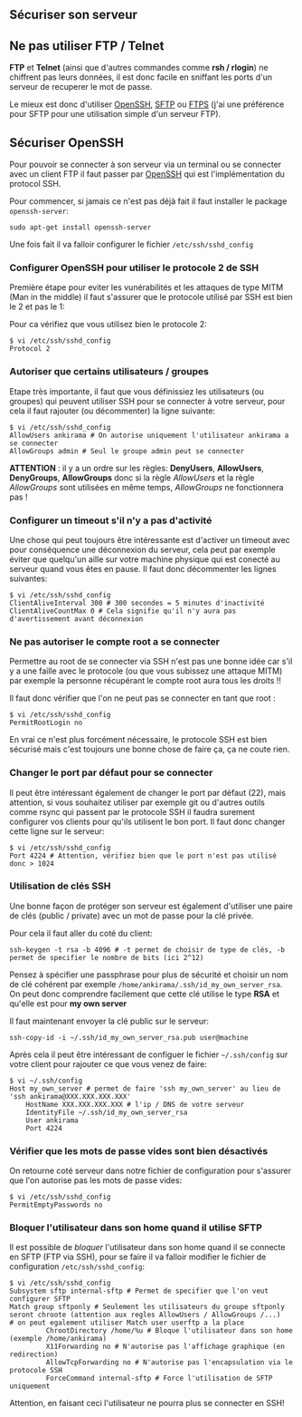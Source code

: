 ## Sécuriser son serveur

## Ne pas utiliser FTP / Telnet

**FTP** et **Telnet** (ainsi que d'autres commandes comme **rsh / rlogin**) ne chiffrent pas leurs données, il est donc facile en sniffant les ports d'un serveur de recuperer le mot de passe.

Le mieux est donc d'utiliser <u>OpenSSH</u>, <u>SFTP</u> ou <u>FTPS</u> (j'ai une préférence pour SFTP pour une utilisation simple d'un serveur FTP).

## Sécuriser OpenSSH

Pour pouvoir se connecter à son serveur via un terminal ou se connecter avec un client FTP il faut passer par <u>OpenSSH</u>  qui est l'implémentation du protocol SSH.

Pour commencer, si jamais ce n'est pas déjà fait il faut installer le package `openssh-server`:

```shell
sudo apt-get install openssh-server
```

Une fois fait il va falloir configurer le fichier `/etc/ssh/sshd_config`

### Configurer OpenSSH pour utiliser le protocole 2 de SSH

Première étape pour eviter les vunérabilités et les attaques de type MITM (Man in the middle) il faut s'assurer que le protocole utilisé par SSH est bien le 2 et pas le 1:

Pour ca vérifiez que vous utilisez bien le protocole 2:

```shell
$ vi /etc/ssh/sshd_config
Protocol 2
```

### Autoriser que certains utilisateurs  / groupes

Etape très importante, il faut que vous définissiez les utilisateurs (ou groupes) qui peuvent utiliser SSH pour se connecter à votre serveur, pour cela il faut rajouter (ou décommenter) la ligne suivante:

```shell
$ vi /etc/ssh/sshd_config
AllowUsers ankirama # On autorise uniquement l'utilisateur ankirama a se connecter
AllowGroups admin # Seul le groupe admin peut se connecter
```

**ATTENTION** : il y a un ordre sur les règles: **DenyUsers**, **AllowUsers**, **DenyGroups**, **AllowGroups** donc si la règle *AllowUsers* et la règle *AllowGroups* sont utilisées en même temps, *AllowGroups* ne fonctionnera pas !

### Configurer un timeout s'il n'y a pas d'activité

Une chose qui peut toujours être intéressante  est d'activer un timeout avec pour conséquence une déconnexion du serveur, cela peut par exemple éviter que quelqu'un aille sur votre machine physique qui est conecté au serveur quand vous êtes en pause.
Il faut donc décommenter les lignes suivantes:

```shell
$ vi /etc/ssh/sshd_config
ClientAliveInterval 300 # 300 secondes = 5 minutes d'inactivité
ClientAliveCountMax 0 # Cela signifie qu'il n'y aura pas d'avertissement avant déconnexion
```

### Ne pas autoriser le compte root a se connecter

Permettre au root de se connecter via SSH n'est pas une bonne idée car s'il y a une faille avec le protocole (ou que vous subissez une attaque MITM) par exemple la personne récupérant le compte root aura tous les droits !!

Il faut donc vérifier que l'on ne peut pas se connecter en tant que root :

```shell
$ vi /etc/ssh/sshd_config
PermitRootLogin no
```

En vrai ce n'est plus forcément nécessaire, le protocole SSH est bien sécurisé mais c'est toujours une bonne chose de faire ça, ça ne coute rien.

### Changer le port par défaut pour se connecter

Il peut être intéressant également de changer le port par défaut (22), mais attention, si vous souhaitez utiliser par exemple git ou d'autres outils comme rsync qui passent par le protocole SSH il faudra surement configurer vos clients pour qu'ils utilisent le bon port.
Il faut donc changer cette ligne sur le serveur:

```shell
$ vi /etc/ssh/sshd_config
Port 4224 # Attention, vérifiez bien que le port n'est pas utilisé donc > 1024
```

### Utilisation de clés SSH

Une bonne façon de protéger son serveur est également d'utiliser une paire de clés (public / private) avec un mot de passe pour la clé privée. 

Pour cela il faut aller du coté du client:

``` shell
ssh-keygen -t rsa -b 4096 # -t permet de choisir de type de clés, -b permet de specifier le nombre de bits (ici 2^12)
```

Pensez à spécifier une passphrase pour plus de sécurité et choisir un nom de clé cohérent par exemple `/home/ankirama/.ssh/id_my_own_server_rsa`. On peut donc comprendre facilement que cette clé utilise le type **RSA** et qu'elle est pour **my own server**

Il faut maintenant envoyer la clé public sur le serveur:

``` shell
ssh-copy-id -i ~/.ssh/id_my_own_server_rsa.pub user@machine
```

Après cela il peut être intéressant de configuer le fichier `~/.ssh/config` sur votre client pour rajouter ce que vous venez de faire:

``` shell
$ vi ~/.ssh/config
Host my_own_server # permet de faire 'ssh my_own_server' au lieu de 'ssh ankirama@XXX.XXX.XXX.XXX'
	HostName XXX.XXX.XXX.XXX # l'ip / DNS de votre serveur
    IdentityFile ~/.ssh/id_my_own_server_rsa
    User ankirama
    Port 4224
```

### Vérifier que les mots de passe vides sont bien désactivés

On retourne coté serveur dans notre fichier de configuration pour s'assurer que l'on autorise pas les mots de passe vides:

```shell
$ vi /etc/ssh/sshd_config
PermitEmptyPasswords no
```

### Bloquer l'utilisateur dans son home quand il utilise SFTP

Il est possible de *bloquer* l'utilisateur dans son home quand il se connecte en SFTP (FTP via SSH), pour se faire il va falloir modifier le fichier de configuration `/etc/ssh/sshd_config`:

```shell
$ vi /etc/ssh/sshd_config
Subsystem sftp internal-sftp # Permet de specifier que l'on veut configurer SFTP
Match group sftponly # Seulement les utilisateurs du groupe sftponly seront chroote (attention aux regles AllowUsers / AllowGroups /...)
# on peut egalement utiliser Match user userftp a la place
         ChrootDirectory /home/%u # Bloque l'utilisateur dans son home (exemple /home/ankirama)
         X11Forwarding no # N'autorise pas l'affichage graphique (en redirection)
         AllowTcpForwarding no # N'autorise pas l'encapsulation via le protocole SSH
         ForceCommand internal-sftp # Force l'utilisation de SFTP uniquement
```

Attention, en faisant ceci l'utilisateur ne pourra plus se connecter en SSH!